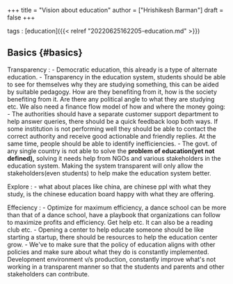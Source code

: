 +++
title = "Vision about education"
author = ["Hrishikesh Barman"]
draft = false
+++

tags
: [education]({{< relref "20220625162205-education.md" >}})


## Basics {#basics}

Transparency
: -   Democratic education, this already is a type of alternate education.
    -   Transparency in the education system, students should be able to see for themselves why they are studying something, this can be aided by suitable pedagogy. How are they benefiting from it, how is the society benefiting from it. Are there any political angle to what they are studying etc. We also need a finance flow model of how and where the money going:
    -   The authorities should have a separate customer support department to help answer queries, there should be a quick feedback loop both ways. If some institution is not performing well they should be able to contact the correct authority and receive good actionable and friendly replies. At the same time, people should be able to identify inefficiencies.
    -   The govt. of any single country is not able to solve the **problem of education(yet not defined),** solving it needs help from NGOs and various stakeholders in the education system. Making the system transparent will only allow the stakeholders(even students) to help make the education system better.

Explore
: -   what about places like china, are chinese ppl with what they study, is the chinese education board happy with what they are offering.

Effeciency
: -   Optimize for maximum efficiency, a dance school can be more than that of a dance school, have a playbook that organizations can follow to maximize profits and efficiency. Get help etc. It can also be a reading club etc.
    -   Opening a center to help educate someone should be like starting a startup, there should be resources to help the education center grow.
    -   We've to make sure that the policy of education aligns with other policies and make sure about what they do is constantly implemented. Development environment v/s production, constantly improve what's not working in a transparent manner so that the students and parents and other stakeholders can contribute.
